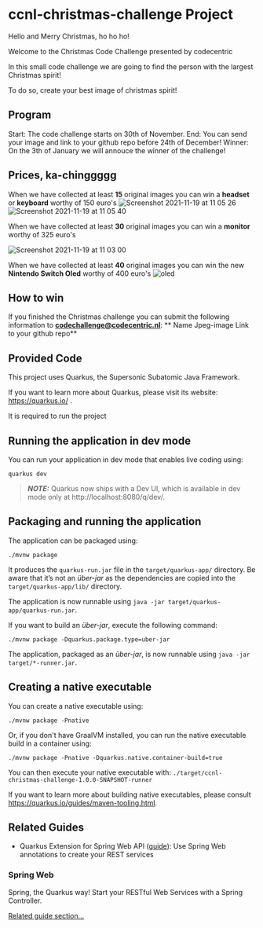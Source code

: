 # ccnl-christmas-challenge Project

Hello and Merry Christmas, ho ho ho!

Welcome to the Christmas Code Challenge presented by codecentric

In this small code challenge we are going to find the person with the largest Christmas spirit!

To do so, create your best image of christmas spirit!

## Program

Start: The code challenge starts on 30th of November.
End: You can send your image and link to your github repo before 24th of December!
Winner: On the 3th of January we will annouce the winner of the challenge! 

## Prices, ka-chinggggg
When we have collected at least **15** original images you can win a **headset** or **keyboard** worthy of 150 euro's
![Screenshot 2021-11-19 at 11 05 26](https://user-images.githubusercontent.com/36627455/142604740-14cdb6af-8788-412a-8412-64a1925b26f3.png)
![Screenshot 2021-11-19 at 11 05 40](https://user-images.githubusercontent.com/36627455/142604788-cbfaf53d-ffac-4496-a3ff-291c8e295c29.png)

When we have collected at least **30** original images you can win a **monitor** worthy of 325 euro's

![Screenshot 2021-11-19 at 11 03 00](https://user-images.githubusercontent.com/36627455/142604367-5bf3bf73-2dc9-446e-bdd6-bf0186040cdb.png)


When we have collected at least **40** original images you can win the new **Nintendo Switch Oled** worthy of 400 euro's
![oled](https://user-images.githubusercontent.com/36627455/142602456-568fa04e-acf2-4d90-86fa-613707b79d7b.jpeg)

## How to win

If you finished the Christmas challenge you can submit the following information to **codechallenge@codecentric.nl**:
**
Name
Jpeg-image
Link to your github repo**

## Provided Code
This project uses Quarkus, the Supersonic Subatomic Java Framework.

If you want to learn more about Quarkus, please visit its website: https://quarkus.io/ .

It is required to run the project

## Running the application in dev mode

You can run your application in dev mode that enables live coding using:
```
quarkus dev
```

> **_NOTE:_**  Quarkus now ships with a Dev UI, which is available in dev mode only at http://localhost:8080/q/dev/.

## Packaging and running the application

The application can be packaged using:
```shell script
./mvnw package
```
It produces the `quarkus-run.jar` file in the `target/quarkus-app/` directory.
Be aware that it’s not an _über-jar_ as the dependencies are copied into the `target/quarkus-app/lib/` directory.

The application is now runnable using `java -jar target/quarkus-app/quarkus-run.jar`.

If you want to build an _über-jar_, execute the following command:
```shell script
./mvnw package -Dquarkus.package.type=uber-jar
```

The application, packaged as an _über-jar_, is now runnable using `java -jar target/*-runner.jar`.

## Creating a native executable

You can create a native executable using: 
```shell script
./mvnw package -Pnative
```

Or, if you don't have GraalVM installed, you can run the native executable build in a container using: 
```shell script
./mvnw package -Pnative -Dquarkus.native.container-build=true
```

You can then execute your native executable with: `./target/ccnl-christmas-challenge-1.0.0-SNAPSHOT-runner`

If you want to learn more about building native executables, please consult https://quarkus.io/guides/maven-tooling.html.

## Related Guides

- Quarkus Extension for Spring Web API ([guide](https://quarkus.io/guides/spring-web)): Use Spring Web annotations to create your REST services


### Spring Web

Spring, the Quarkus way! Start your RESTful Web Services with a Spring Controller.

[Related guide section...](https://quarkus.io/guides/spring-web#greetingcontroller)
